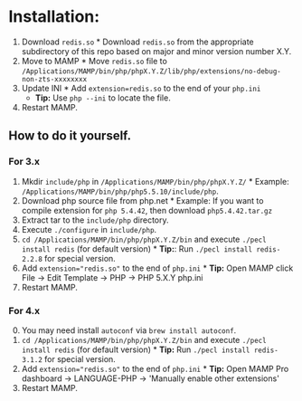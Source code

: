 # Installation:

  1. Download `redis.so` 
    * Download `redis.so` from the appropriate subdirectory of this repo based on major and minor version number X.Y.
  2. Move to MAMP
    * Move `redis.so` file to `/Applications/MAMP/bin/php/phpX.Y.Z/lib/php/extensions/no-debug-non-zts-xxxxxxxx`
  3. Update INI
    * Add `extension=redis.so` to the end of your `php.ini`
      * **Tip:** Use `php --ini` to locate the file.
  4. Restart MAMP.

## How to do it yourself.

### For 3.x

  1. Mkdir `include/php` in `/Applications/MAMP/bin/php/phpX.Y.Z/`
    * Example: `/Applications/MAMP/bin/php/php5.5.10/include/php`.
  2. Download php source file from php.net
    * Example: If you want to compile extension for `php 5.4.42`, then download `php5.4.42.tar.gz`
  3. Extract tar to the `include/php` directory.
  4. Execute `./configure` in `include/php`.
  5. `cd /Applications/MAMP/bin/php/phpX.Y.Z/bin` and execute `./pecl install redis` (for default version)
    * **Tip:**: Run `./pecl install redis-2.2.8` for special version.
  6. Add `extension="redis.so"` to the end of `php.ini` 
    * **Tip:** Open MAMP click File → Edit Template → PHP → PHP 5.X.Y php.ini
  7. Restart MAMP.

### For 4.x
  0. You may need install `autoconf` via `brew install autoconf`.
  1. `cd /Applications/MAMP/bin/php/phpX.Y.Z/bin` and execute `./pecl install redis` (for default version) 
    * **Tip:** Run `./pecl install redis-3.1.2` for special version.
  2. Add `extension="redis.so"` to the end of `php.ini`
    * **Tip:** Open MAMP Pro dashboard → LANGUAGE-PHP → 'Manually enable other extensions'
  3. Restart MAMP.


